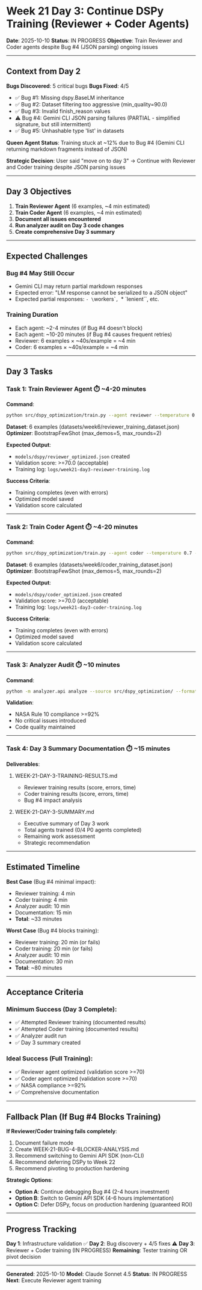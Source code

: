 # Week 21 Day 3: Continue DSPy Training (Reviewer + Coder Agents)

**Date**: 2025-10-10
**Status**: IN PROGRESS
**Objective**: Train Reviewer and Coder agents despite Bug #4 (JSON parsing) ongoing issues

---

## Context from Day 2

**Bugs Discovered**: 5 critical bugs
**Bugs Fixed**: 4/5
- ✅ Bug #1: Missing dspy.BaseLM inheritance
- ✅ Bug #2: Dataset filtering too aggressive (min_quality=90.0)
- ✅ Bug #3: Invalid finish_reason values
- ⚠️ Bug #4: Gemini CLI JSON parsing failures (PARTIAL - simplified signature, but still intermittent)
- ✅ Bug #5: Unhashable type 'list' in datasets

**Queen Agent Status**: Training stuck at ~12% due to Bug #4 (Gemini CLI returning markdown fragments instead of JSON)

**Strategic Decision**: User said "move on to day 3" → Continue with Reviewer and Coder training despite JSON parsing issues

---

## Day 3 Objectives

1. **Train Reviewer Agent** (6 examples, ~4 min estimated)
2. **Train Coder Agent** (6 examples, ~4 min estimated)
3. **Document all issues encountered**
4. **Run analyzer audit on Day 3 code changes**
5. **Create comprehensive Day 3 summary**

---

## Expected Challenges

### Bug #4 May Still Occur
- Gemini CLI may return partial markdown responses
- Expected error: "LM response cannot be serialized to a JSON object"
- Expected partial responses: `- \`workers\``, `* \`lenient\``, etc.

### Training Duration
- Each agent: ~2-4 minutes (if Bug #4 doesn't block)
- Each agent: ~10-20 minutes (if Bug #4 causes frequent retries)
- Reviewer: 6 examples × ~40s/example = ~4 min
- Coder: 6 examples × ~40s/example = ~4 min

---

## Day 3 Tasks

### Task 1: Train Reviewer Agent ⏱️ ~4-20 minutes

**Command**:
```bash
python src/dspy_optimization/train.py --agent reviewer --temperature 0.7 --output-dir models/dspy
```

**Dataset**: 6 examples (datasets/week6/reviewer_training_dataset.json)
**Optimizer**: BootstrapFewShot (max_demos=5, max_rounds=2)

**Expected Output**:
- `models/dspy/reviewer_optimized.json` created
- Validation score: >=70.0 (acceptable)
- Training log: `logs/week21-day3-reviewer-training.log`

**Success Criteria**:
- Training completes (even with errors)
- Optimized model saved
- Validation score calculated

---

### Task 2: Train Coder Agent ⏱️ ~4-20 minutes

**Command**:
```bash
python src/dspy_optimization/train.py --agent coder --temperature 0.7 --output-dir models/dspy
```

**Dataset**: 6 examples (datasets/week6/coder_training_dataset.json)
**Optimizer**: BootstrapFewShot (max_demos=5, max_rounds=2)

**Expected Output**:
- `models/dspy/coder_optimized.json` created
- Validation score: >=70.0 (acceptable)
- Training log: `logs/week21-day3-coder-training.log`

**Success Criteria**:
- Training completes (even with errors)
- Optimized model saved
- Validation score calculated

---

### Task 3: Analyzer Audit ⏱️ ~10 minutes

**Command**:
```bash
python -m analyzer.api analyze --source src/dspy_optimization/ --format summary
```

**Validation**:
- NASA Rule 10 compliance >=92%
- No critical issues introduced
- Code quality maintained

---

### Task 4: Day 3 Summary Documentation ⏱️ ~15 minutes

**Deliverables**:
1. WEEK-21-DAY-3-TRAINING-RESULTS.md
   - Reviewer training results (score, errors, time)
   - Coder training results (score, errors, time)
   - Bug #4 impact analysis

2. WEEK-21-DAY-3-SUMMARY.md
   - Executive summary of Day 3 work
   - Total agents trained (0/4 P0 agents completed)
   - Remaining work assessment
   - Strategic recommendation

---

## Estimated Timeline

**Best Case** (Bug #4 minimal impact):
- Reviewer training: 4 min
- Coder training: 4 min
- Analyzer audit: 10 min
- Documentation: 15 min
- **Total**: ~33 minutes

**Worst Case** (Bug #4 blocks training):
- Reviewer training: 20 min (or fails)
- Coder training: 20 min (or fails)
- Analyzer audit: 10 min
- Documentation: 30 min
- **Total**: ~80 minutes

---

## Acceptance Criteria

### Minimum Success (Day 3 Complete):
- ✅ Attempted Reviewer training (documented results)
- ✅ Attempted Coder training (documented results)
- ✅ Analyzer audit run
- ✅ Day 3 summary created

### Ideal Success (Full Training):
- ✅ Reviewer agent optimized (validation score >=70)
- ✅ Coder agent optimized (validation score >=70)
- ✅ NASA compliance >=92%
- ✅ Comprehensive documentation

---

## Fallback Plan (If Bug #4 Blocks Training)

**If Reviewer/Coder training fails completely**:
1. Document failure mode
2. Create WEEK-21-BUG-4-BLOCKER-ANALYSIS.md
3. Recommend switching to Gemini API SDK (non-CLI)
4. Recommend deferring DSPy to Week 22
5. Recommend pivoting to production hardening

**Strategic Options**:
- **Option A**: Continue debugging Bug #4 (2-4 hours investment)
- **Option B**: Switch to Gemini API SDK (4-6 hours implementation)
- **Option C**: Defer DSPy, focus on production hardening (guaranteed ROI)

---

## Progress Tracking

**Day 1**: Infrastructure validation ✅
**Day 2**: Bug discovery + 4/5 fixes ⚠️
**Day 3**: Reviewer + Coder training (IN PROGRESS)
**Remaining**: Tester training OR pivot decision

---

**Generated**: 2025-10-10
**Model**: Claude Sonnet 4.5
**Status**: IN PROGRESS
**Next**: Execute Reviewer agent training

